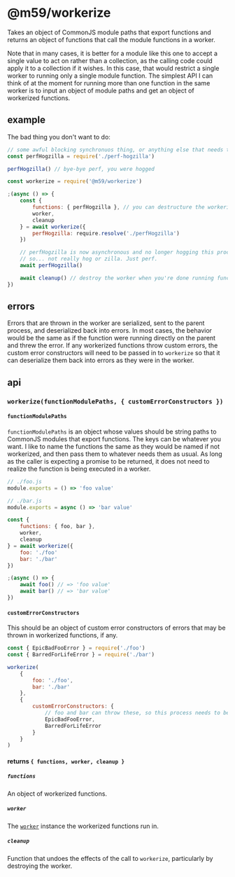# @m59/workerize

Takes an object of CommonJS module paths that export functions and returns an object of functions that call the module functions in a worker.

Note that in many cases, it is better for a module like this one to accept a single value to act on rather than a collection, as the calling code could apply it to a collection if it wishes. In this case, that would restrict a single worker to running only a single module function. The simplest API I can think of at the moment for running more than one function in the same worker is to input an object of module paths and get an object of workerized functions.

## example

The bad thing you don't want to do:
```js
// some awful blocking synchronuos thing, or anything else that needs to run on a different thread
const perfHogzilla = require('./perf-hogzilla')

perfHogzilla() // bye-bye perf, you were hogged
```

```js
const workerize = require('@m59/workerize')

;(async () => {
	const {
		functions: { perfHogzilla }, // you can destructure the workerized function references
		worker,
		cleanup
	} = await workerize({
		perfHogzilla: require.resolve('./perfHogzilla')
	})

	// perfHogzilla is now asynchronous and no longer hogging this process
	// so... not really hog or zilla. Just perf.
	await perfHogzilla()

	await cleanup() // destroy the worker when you're done running functions in it
})
```

## errors

Errors that are thrown in the worker are serialized, sent to the parent process, and deserialized back into errors. In most cases, the behavior would be the same as if the function were running directly on the parent and threw the error. If any workerized functions throw custom errors, the custom error constructors will need to be passed in to `workerize` so that it can deserialize them back into errors as they were in the worker.

## api

### `workerize(functionModulePaths, { customErrorConstructors })`


#### `functionModulePaths`
`functionModulePaths` is an object whose values should be string paths to CommonJS modules that export functions. The keys can be whatever you want. I like to name the functions the same as they would be named if not workerized, and then pass them to whatever needs them as usual. As long as the caller is expecting a promise to be returned, it does not need to realize the function is being executed in a worker.

```js
// ./foo.js
module.exports = () => 'foo value'
```
```js
// ./bar.js
module.exports = async () => 'bar value'
```
```js
const {
	functions: { foo, bar },
	worker,
	cleanup
} = await workerize({
	foo: './foo'
	bar: './bar'
})

;(async () => {
	await foo() // => 'foo value'
	await bar() // => 'bar value'
})
```

#### `customErrorConstructors`

This should be an object of custom error constructors of errors that may be thrown in workerized functions, if any.

```js
const { EpicBadFooError } = require('./foo')
const { BarredForLifeError } = require('./bar')

workerize(
	{
		foo: './foo',
		bar: './bar'
	},
	{
		customErrorConstructors: {
			// foo and bar can throw these, so this process needs to be aware of them
			EpicBadFooError,
			BarredForLifeError
		}
	}
)
```

#### returns `{ functions, worker, cleanup }`

##### `functions`

An object of workerized functions.

##### `worker`

The [`worker`](https://nodejs.org/api/worker_threads.html) instance the workerized functions run in.

##### `cleanup`

Function that undoes the effects of the call to `workerize`, particularly by destroying the worker.
